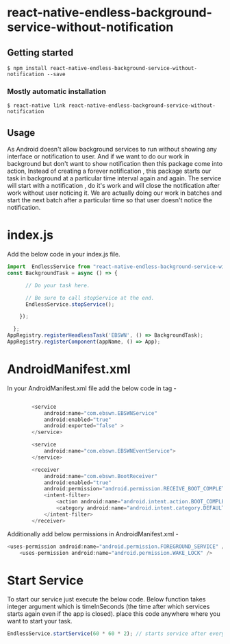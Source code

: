 # react-native-endless-background-service-without-notification

## Getting started

`$ npm install react-native-endless-background-service-without-notification --save`

### Mostly automatic installation

`$ react-native link react-native-endless-background-service-without-notification`

## Usage

As Android doesn't allow background services to run without showing any interface or notification to user. And if we want to do our work in background but don't want to show notification then this package come into action, Instead of creating a forever notification , this package starts our task in background at a particular time interval again and again. The service will start with a notification , do it's work and will close the notification after work without user noticing it.
We are actually doing our work in batches and start the next batch after a particular time so that user doesn't notice the notification.

# index.js
Add the below code in your index.js file.

```javascript
import  EndlessService from "react-native-endless-background-service-without-notification";
const BackgroundTask = async () => {

      // Do your task here.

      // Be sure to call stopService at the end.
      EndlessService.stopService();

    });

  };
AppRegistry.registerHeadlessTask('EBSWN', () => BackgroundTask);
AppRegistry.registerComponent(appName, () => App);
```



# AndroidManifest.xml

In your AndroidManifest.xml file add the below code in <application> tag -
```javascript

        <service
            android:name="com.ebswn.EBSWNService"
            android:enabled="true"
            android:exported="false" >
        </service>

        <service
            android:name="com.ebswn.EBSWNEventService">
        </service>

        <receiver
            android:name="com.ebswn.BootReceiver"
            android:enabled="true"
            android:permission="android.permission.RECEIVE_BOOT_COMPLETED">
            <intent-filter>
                <action android:name="android.intent.action.BOOT_COMPLETED" />
                <category android:name="android.intent.category.DEFAULT" />
            </intent-filter>
        </receiver>
```

Additionally add below permissions in AndroidManifest.xml - 
```javascript
<uses-permission android:name="android.permission.FOREGROUND_SERVICE" />
    <uses-permission android:name="android.permission.WAKE_LOCK" />
```


# Start Service
To start our service just execute the below code. Below function takes integer argument which is timeInSeconds (the time after which services starts again even if the app is closed).
place this code anywhere where you want to start your task.
```javascript
EndlessService.startService(60 * 60 * 2); // starts service after every 2 hours.
```